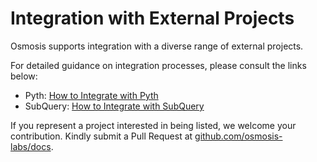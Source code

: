 # Integration with External Projects

Osmosis supports integration with a diverse range of external projects. 

For detailed guidance on integration processes, please consult the links below:

- Pyth: [How to Integrate with Pyth](./pyth.md)
- SubQuery: [How to Integrate with SubQuery](./subquery.md)

If you represent a project interested in being listed, we welcome your contribution. Kindly submit a Pull Request at [github.com/osmosis-labs/docs](https://github.com/osmosis-labs/docs).
